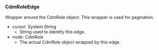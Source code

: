 ### CdmRoleEdge
Wrapper around the CdmRole object. This wrapper is used for pagination.

- cursor: System.String
  - String used to identify this edge.
- node: CdmRole
  - The actual CdmRole object wrapped by this edge.
